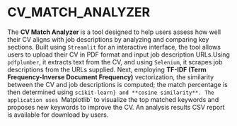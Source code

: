 # CV_MATCH_ANALYZER
The **CV Match Analyzer** is a tool designed to help users assess how well their CV aligns with job descriptions by analyzing and comparing key sections. Built using `Streamlit` for an interactive interface, the tool allows users to upload their CV in PDF format and input job description URLs.Using `pdfplumber`, it extracts text from the CV, and using `Selenium`, it scrapes job descriptions from the URLs supplied. Next, employing **TF-IDF (Term Frequency-Inverse Document Frequency)** vectorization, the similarity between the CV and job descriptions is computed; the match percentage is then determined using `scikit-learn} and **cosine similarity**. The application uses `Matplotlib` to visualize the top matched keywords and proposes new keywords to improve the CV. An analysis results CSV report is available for download by users.

